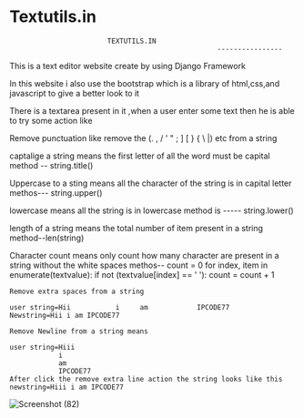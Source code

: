 # Textutils.in
							TEXTUTILS.IN
                                                       ----------------
This is a text editor website create by using Django Framework

In this website i also use the bootstrap which is a library of html,css,and javascript to give a better look to it

There is a textarea present in it ,when a user enter some text then he is able to try some action like

Remove punctuation like remove the (. , / ' " ; ] [ } { \ |) etc from a string

  captalige a string means the first letter of all the word must be capital method -- string.title()
  
  Uppercase to a sting means all the character of the string is in capital letter methos--- string.upper()
  
  lowercase means all the string is in lowercase method is ----- string.lower()
  
  length of a string means the total number of item present in a string method--len(string)
  
  Character count means only count how many character are present in a string without the white spaces methos-- 
              count = 0
        for index, item in enumerate(textvalue):
            if not (textvalue[index] == ' '):
                count = count + 1
				
	Remove extra spaces from a string
	
	user string=Hii           i     am            IPCODE77         
	Newstring=Hii i am IPCODE77
	
	Remove Newline from a string means
	
	user string=Hiii
				i
				am
				IPCODE77
	After click the remove extra line action the string looks like this newstring=Hiii i am IPCODE77			
	
  ![Screenshot (82)](https://user-images.githubusercontent.com/89587666/184400176-9ea251ae-946e-4e3c-a617-75b3725723fd.png)
